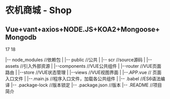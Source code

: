 # 农机商城 - Shop

## Vue+vant+axios+NODE.JS+KOA2+Mongoose+Mongodb 

17
18

|-- node_modules             //依赖包
|
|-- public                   //公共
|
|-- scr                      //source源码
|   |--assets                //引入外部资源
|   |--components            //VUE公共组件
|   |--router                //VUE页面路由
|   |--store                 //VUE状态管理
|   |--views                 //VUE视图界面
|   |--.APP.vue              // 页面入口文件
|   |--.main.js              //程序入口文件，加载各公共组件
|
|-- .babel                   //ES6语法编译
|-- .package-lock            //版本锁定
|-- .package.json            //版本
|-- .README                  //项目简介

